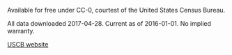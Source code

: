 Available for free under CC-0, courtest of the United States Census Bureau.

All data downloaded 2017-04-28. Current as of 2016-01-01. No implied warranty.

[USCB website](https://www.census.gov/geo/maps-data/data/tiger-line.html)
